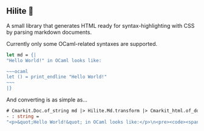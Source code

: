 Hilite 🎨
---------

A small library that generates HTML ready for syntax-highlighting with CSS by parsing markdown documents.

Currently only some OCaml-related syntaxes are supported.

```ocaml
let md = {|
"Hello World!" in OCaml looks like:

~~~ocaml
let () = print_endline "Hello World!"
~~~
|}
```

And converting is as simple as...


```ocaml
# Cmarkit.Doc.of_string md |> Hilite.Md.transform |> Cmarkit_html.of_doc ~safe:false;;
- : string =
"<p>&quot;Hello World!&quot; in OCaml looks like:</p>\n<pre><code><span class='ocaml-keyword-other'>let</span><span class='ocaml-source'> </span><span class='ocaml-constant-language-unit'>()</span><span class='ocaml-source'> </span><span class='ocaml-keyword-operator'>=</span><span class='ocaml-sourc"... (* string length 609; truncated *)
```
